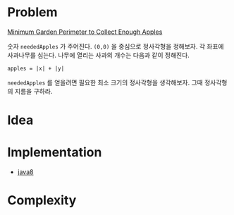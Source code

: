 # Problem

[Minimum Garden Perimeter to Collect Enough Apples](https://leetcode.com/problems/minimum-garden-perimeter-to-collect-enough-apples/)

숫자 `neededApples` 가 주어진다. `(0,0)` 을 중심으로 정사각형을
정해보자. 각 좌표에 사과나무를 심는다. 나무에 열리는 사과의 개수는
다음과 같이 정해진다.

```
apples = |x| + |y|
```

`neededApples` 를 얻을려면 필요한 최소 크기의 정사각형을
생각해보자. 그때 정사각형의 지름을 구하라.

# Idea

# Implementation

* [java8](MainApp.java)

# Complexity

```
```
